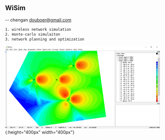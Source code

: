
## WiSim

 -- chengan douboer@gmail.com


```
1. wireless network simulation
2. monte-carlo simulaiton
3. network planning and optimization
```


![img](https://github.com/douboer/wisim/blob/master/docs/img/1.PNG ){:height="400px" width="400px"}

